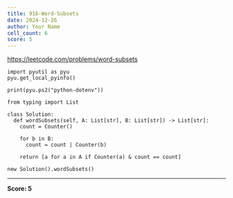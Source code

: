 ```yaml
---
title: 916-Word-Subsets
date: 2024-12-26
author: Your Name
cell_count: 6
score: 5
---
```


https://leetcode.com/problems/word-subsets


```
import pyutil as pyu
pyu.get_local_pyinfo()
```


```
print(pyu.ps2("python-dotenv"))
```


```
from typing import List
```


```
class Solution:
  def wordSubsets(self, A: List[str], B: List[str]) -> List[str]:
    count = Counter()

    for b in B:
      count = count | Counter(b)

    return [a for a in A if Counter(a) & count == count]
```


```
new Solution().wordSubsets()
```


---
**Score: 5**